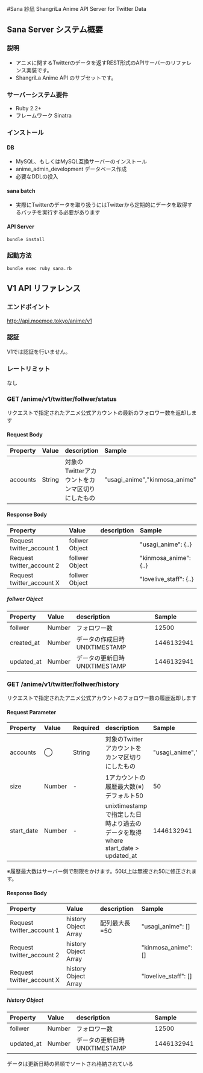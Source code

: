 #Sana 紗凪
ShangriLa Anime API Server for Twitter Data

## Sana Server システム概要

### 説明

* アニメに関するTwitterのデータを返すREST形式のAPIサーバーのリファレンス実装です。
* ShangriLa Anime API のサブセットです。

### サーバーシステム要件

* Ruby 2.2+
* フレームワーク Sinatra

### インストール

#### DB
* MySQL、もしくはMySQL互換サーバーのインストール
* anime_admin_development データベース作成
* 必要なDDLの投入

#### sana batch

* 実際にTwitterのデータを取り扱うにはTwitterから定期的にデータを取得するバッチを実行する必要があります

#### API Server

```
bundle install
```

### 起動方法

```
bundle exec ruby sana.rb
```

## V1 API リファレンス

### エンドポイント

http://api.moemoe.tokyo/anime/v1

### 認証

V1では認証を行いません。


### レートリミット

なし

### GET /anime/v1/twitter/follwer/status

リクエストで指定されたアニメ公式アカウントの最新のフォロワー数を返却します

#### Request Body

| Property     | Value               |description|Sample|
| :------------ | :------------------ |:--------|:-------|
| accounts    |String|対象のTwitterアカウントをカンマ区切りにしたもの|"usagi_anime","kinmosa_anime"|


#### Response Body

| Property     | Value               |description|Sample|
| :------------ | :------------------ |:--------|:-------|
| Request twitter_account 1|follwer Object||"usagi_anime": {..}|
| Request twitter_account 2|follwer Object||"kinmosa_anime": {..}|
| Request twitter_account X|follwer Object||"lovelive_staff": {..}|

##### follwer Object

| Property     | Value               |description|Sample|
| :------------ | :------------------ |:--------|:-------|
| follwer    |Number|フォロワー数|12500|
| created_at   |Number|データの作成日時 UNIXTIMESTAMP|1446132941|
| updated_at   |Number|データの更新日時 UNIXTIMESTAMP|1446132941|



### GET /anime/v1/twitter/follwer/history

リクエストで指定されたアニメ公式アカウントのフォロワー数の履歴返却します

#### Request Parameter


| Property     |Value |Required|description|Sample|
| :------------|:-----|:-------|:----------|:-----|
| accounts    |◯|String|対象のTwitterアカウントをカンマ区切りにしたもの|"usagi_anime","kinmosa_anime"|
| size |Number|-|1アカウントの履歴最大数(※) デフォルト50|50|
| start_date |Number|-|unixtimestampで指定した日時より過去のデータを取得 where start_date > updated_at |1446132941|

※履歴最大数はサーバー側で制限をかけます。50以上は無視され50に修正されます。

#### Response Body

| Property     | Value               |description|Sample|
| :------------ | :------------------ |:--------|:-------|
| Request twitter_account 1|history Object Array|配列最大長=50|"usagi_anime": []|
| Request twitter_account 2|history Object Array||"kinmosa_anime": []|
| Request twitter_account X|history Object Array||"lovelive_staff": []|


##### history Object

| Property     | Value               |description|Sample|
| :------------ | :------------------ |:--------|:-------|
| follwer    |Number|フォロワー数|12500|
| updated_at   |Number|データの更新日時 UNIXTIMESTAMP|1446132941|

データは更新日時の昇順でソートされ格納されている